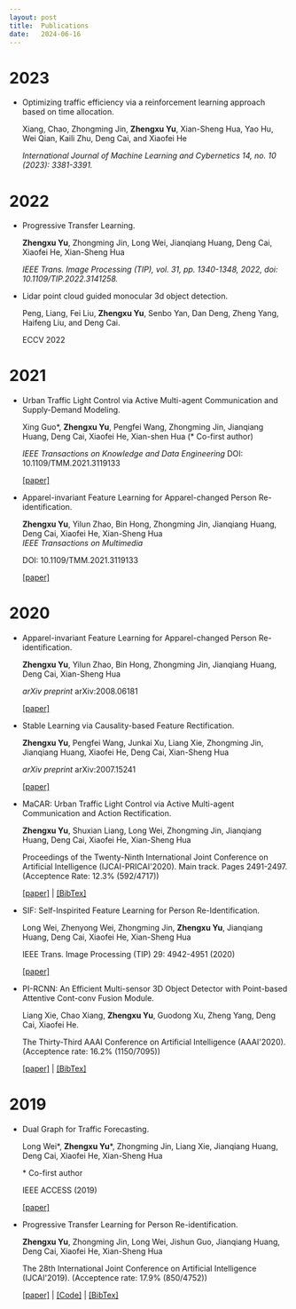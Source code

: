 ```yaml
---
layout: post
title:  Publications
date:   2024-06-16
---
```

# 2023
- Optimizing traffic efficiency via a reinforcement learning approach based on time allocation.

  Xiang, Chao, Zhongming Jin, **Zhengxu Yu**, Xian-Sheng Hua, Yao Hu, Wei Qian, Kaili Zhu, Deng Cai, and Xiaofei He
 
  *International Journal of Machine Learning and Cybernetics 14, no. 10 (2023): 3381-3391.* 

# 2022
- Progressive Transfer Learning.
  
  **Zhengxu Yu**, Zhongming Jin, Long Wei, Jianqiang Huang, Deng Cai, Xiaofei He, Xian-Sheng Hua
  
  *IEEE Trans. Image Processing (TIP), vol. 31, pp. 1340-1348, 2022, doi: 10.1109/TIP.2022.3141258.*

- Lidar point cloud guided monocular 3d object detection.
  
  Peng, Liang, Fei Liu, **Zhengxu Yu**, Senbo Yan, Dan Deng, Zheng Yang, Haifeng Liu, and Deng Cai.

  ECCV 2022

# 2021
- Urban Traffic Light Control via Active Multi-agent Communication and Supply-Demand Modeling.
  
  Xing Guo*, **Zhengxu Yu**, Pengfei Wang, Zhongming Jin, Jianqiang Huang, Deng Cai, Xiaofei He, Xian-shen Hua
  (* Co-first author)
  
  *IEEE Transactions on Knowledge and Data Engineering* 
  DOI: 10.1109/TMM.2021.3119133
  
  [[paper]](https://ieeexplore.ieee.org/document/9566823/) 


- Apparel-invariant Feature Learning for Apparel-changed Person Re-identification.
  
  **Zhengxu Yu**, Yilun Zhao, Bin Hong, Zhongming Jin, Jianqiang Huang, Deng Cai, Xiaofei He, Xian-Sheng Hua  
  *IEEE Transactions on Multimedia* 
  
  DOI: 10.1109/TMM.2021.3119133
  
  [[paper]](https://ieeexplore.ieee.org/document/9566823/) 

# 2020
- Apparel-invariant Feature Learning for Apparel-changed Person Re-identification.
  
  **Zhengxu Yu**, Yilun Zhao, Bin Hong, Zhongming Jin, Jianqiang Huang, Deng Cai, Xian-Sheng Hua
  
  *arXiv preprint* arXiv:2008.06181
  
  [[paper]](https://arxiv.org/abs/2008.06181) 
  
- Stable Learning via Causality-based Feature Rectification.
  
  **Zhengxu Yu**, Pengfei Wang, Junkai Xu, Liang Xie, Zhongming Jin, Jianqiang Huang, Xiaofei He, Deng Cai, Xian-Sheng Hua
  
  *arXiv preprint* arXiv:2007.15241
  
  [[paper]](http://arxiv.org/abs/2007.15241) 

- MaCAR: Urban Traffic Light Control via Active Multi-agent Communication and Action Rectification.
  
  **Zhengxu Yu**, Shuxian Liang, Long Wei, Zhongming Jin, Jianqiang Huang, Deng Cai, Xiaofei He, Xian-Sheng Hua
  
  Proceedings of the Twenty-Ninth International Joint Conference on Artificial Intelligence (IJCAI-PRICAI'2020). Main track. Pages 2491-2497. (Acceptence Rate: 12.3% (592/4717))
  
  [[paper]](https://www.ijcai.org/Proceedings/2020/345) \| [[BibTex]](https://www.ijcai.org/proceedings/2020/bibtex/345)
  
- SIF: Self-Inspirited Feature Learning for Person Re-Identification.

  Long Wei, Zhenyong Wei, Zhongming Jin, **Zhengxu Yu**, Jianqiang Huang, Deng Cai, Xiaofei He, Xian-Sheng Hua
  
  IEEE Trans. Image Processing (TIP) 29: 4942-4951 (2020)
  
  [[paper]](https://ieeexplore.ieee.org/document/9024230)

- PI-RCNN: An Efficient Multi-sensor 3D Object Detector with Point-based Attentive Cont-conv Fusion Module.

  Liang Xie, Chao Xiang, **Zhengxu Yu**, Guodong Xu, Zheng Yang, Deng Cai, Xiaofei He.
  
  The Thirty-Third AAAI Conference on Artificial Intelligence (AAAI'2020). (Acceptence rate: 16.2% (1150/7095)) 
  
  [[paper]](https://aaai.org/ojs/index.php/AAAI/article/view/6933) \| [[BibTex]](https://dblp.uni-trier.de/rec/bibtex/journals/corr/abs-1911-06084)

# 2019
  
- Dual Graph for Traffic Forecasting.

  Long Wei\*, **Zhengxu Yu**\*, Zhongming Jin, Liang Xie, Jianqiang Huang, Deng Cai, Xiaofei He, Xian-Sheng Hua
  
  \* Co-first author
  
  IEEE ACCESS (2019)
  
  [[paper]](https://ieeexplore.ieee.org/document/8928590)

- Progressive Transfer Learning for Person Re-identification. 

  **Zhengxu Yu**, Zhongming Jin, Long Wei, Jishun Guo, Jianqiang Huang, Deng Cai, Xiaofei He, Xian-Sheng Hua
  
  The 28th International Joint Conference on Artificial Intelligence (IJCAI'2019). (Acceptence rate: 17.9% (850/4752)) 
  
  [[paper]](https://www.ijcai.org/Proceedings/2019/586) \| [[Code]](https://github.com/ZJULearning/PTL) \| [[BibTex]](https://www.ijcai.org/proceedings/2019/bibtex/586)